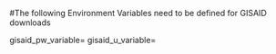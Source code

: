 #The following Environment Variables need to be defined for GISAID downloads

gisaid_pw_variable=
gisaid_u_variable=

